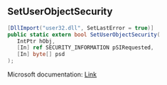 ## SetUserObjectSecurity

```csharp
[DllImport("user32.dll", SetLastError = true)]
public static extern bool SetUserObjectSecurity(
   IntPtr hObj,
   [In] ref SECURITY_INFORMATION pSIRequested,
   [In] byte[] psd
);
```

Microsoft documentation: [Link](https://docs.microsoft.com/en-us/windows/win32/api/winuser/nf-winuser-setuserobjectsecurity)
